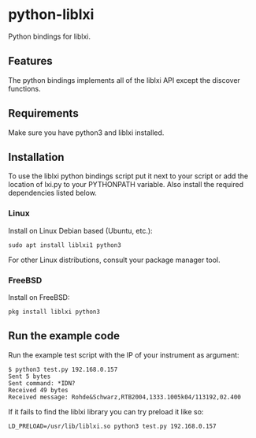 # python-liblxi

Python bindings for liblxi.

## Features

The python bindings implements all of the liblxi API except the discover
functions.

## Requirements

Make sure you have python3 and liblxi installed.

## Installation

To use the liblxi python bindings script put it next to your script or add the
location of lxi.py to your PYTHONPATH variable. Also install the required
dependencies listed below.

### Linux

Install on Linux Debian based (Ubuntu, etc.):
```
sudo apt install liblxi1 python3
```

For other Linux distributions, consult your package manager tool.

### FreeBSD

Install on FreeBSD:
```
pkg install liblxi python3
```

## Run the example code

Run the example test script with the IP of your instrument as argument:
```
$ python3 test.py 192.168.0.157
Sent 5 bytes
Sent command: *IDN?
Received 49 bytes
Received message: Rohde&Schwarz,RTB2004,1333.1005k04/113192,02.400
```

If it fails to find the liblxi library you can try preload it like so:

```
LD_PRELOAD=/usr/lib/liblxi.so python3 test.py 192.168.0.157
```
